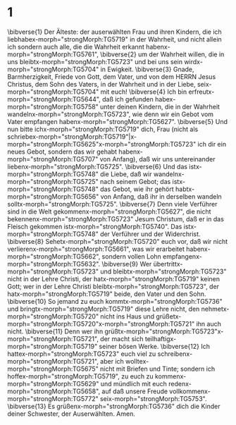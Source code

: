 # 1 
\bibverse{1} Der Älteste: der auserwählten Frau und ihren Kindern, die ich liebhabex-morph="strongMorph:TG5719" in der Wahrheit, und nicht allein ich sondern auch alle, die die Wahrheit erkannt habenx-morph="strongMorph:TG5761", \bibverse{2} um der Wahrheit willen, die in uns bleibtx-morph="strongMorph:TG5723" und bei uns sein wirdx-morph="strongMorph:TG5704" in Ewigkeit. \bibverse{3} Gnade, Barmherzigkeit, Friede von Gott, dem Vater, und von dem HERRN Jesus Christus, dem Sohn des Vaters, in der Wahrheit und in der Liebe, seix-morph="strongMorph:TG5704" mit euch! \bibverse{4} Ich bin erfreutx-morph="strongMorph:TG5644", daß ich gefunden habex-morph="strongMorph:TG5758" unter deinen Kindern, die in der Wahrheit wandelnx-morph="strongMorph:TG5723", wie denn wir ein Gebot vom Vater empfangen habenx-morph="strongMorph:TG5627". \bibverse{5} Und nun bitte ichx-morph="strongMorph:TG5719" dich, Frau (nicht als schriebex-morph="strongMorph:TG5719"|x-morph="strongMorph:TG5625"x-morph="strongMorph:TG5723" ich dir ein neues Gebot, sondern das wir gehabt habenx-morph="strongMorph:TG5707" von Anfang), daß wir uns untereinander liebenx-morph="strongMorph:TG5725". \bibverse{6} Und das istx-morph="strongMorph:TG5748" die Liebe, daß wir wandelnx-morph="strongMorph:TG5725" nach seinem Gebot; das istx-morph="strongMorph:TG5748" das Gebot, wie ihr gehört habtx-morph="strongMorph:TG5656" von Anfang, daß ihr in derselben wandeln solltx-morph="strongMorph:TG5725". \bibverse{7} Denn viele Verführer sind in die Welt gekommenx-morph="strongMorph:TG5627", die nicht bekennenx-morph="strongMorph:TG5723" Jesum Christum, daß er in das Fleisch gekommen istx-morph="strongMorph:TG5740". Das istx-morph="strongMorph:TG5748" der Verführer und der Widerchrist. \bibverse{8} Sehetx-morph="strongMorph:TG5720" euch vor, daß wir nicht verlierenx-morph="strongMorph:TG5661", was wir erarbeitet habenx-morph="strongMorph:TG5662", sondern vollen Lohn empfangenx-morph="strongMorph:TG5632". \bibverse{9} Wer übertrittx-morph="strongMorph:TG5723" und bleibtx-morph="strongMorph:TG5723" nicht in der Lehre Christi, der hatx-morph="strongMorph:TG5719" keinen Gott; wer in der Lehre Christi bleibtx-morph="strongMorph:TG5723", der hatx-morph="strongMorph:TG5719" beide, den Vater und den Sohn. \bibverse{10} So jemand zu euch kommtx-morph="strongMorph:TG5736" und bringtx-morph="strongMorph:TG5719" diese Lehre nicht, den nehmetx-morph="strongMorph:TG5720" nicht ins Haus und grüßetx-morph="strongMorph:TG5720"x-morph="strongMorph:TG5721" ihn auch nicht. \bibverse{11} Denn wer ihn grüßtx-morph="strongMorph:TG5723"x-morph="strongMorph:TG5721", der macht sich teilhaftigx-morph="strongMorph:TG5719" seiner bösen Werke. \bibverse{12} Ich hattex-morph="strongMorph:TG5723" euch viel zu schreibenx-morph="strongMorph:TG5721", aber ich wolltex-morph="strongMorph:TG5675" nicht mit Briefen und Tinte; sondern ich hoffex-morph="strongMorph:TG5719", zu euch zu kommenx-morph="strongMorph:TG5629" und mündlich mit euch redenx-morph="strongMorph:TG5658", auf daß unsere Freude vollkommenx-morph="strongMorph:TG5772" seix-morph="strongMorph:TG5753". \bibverse{13} Es grüßenx-morph="strongMorph:TG5736" dich die Kinder deiner Schwester, der Auserwählten. Amen. 